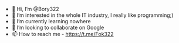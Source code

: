 - 👋 Hi, I’m @Bory322
- 👀 I’m interested in the whole IT industry, I really like programming;)
- 🌱 I’m currently learning nowhere
- 💞️ I’m looking to collaborate on Google
- 📫 How to reach me - https://t.me/Fok322

<!---
Bory322/Bory322 is a ✨ special ✨ repository because its `README.md` (this file) appears on your GitHub profile.
You can click the Preview link to take a look at your changes.
--->
